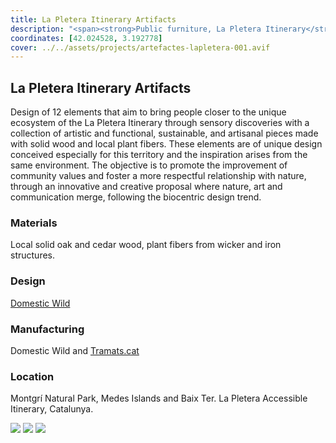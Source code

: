 ```yaml
---
title: La Pletera Itinerary Artifacts
description: "<span><strong>Public furniture, La Pletera Itinerary</strong> &mdash; <em>collection of artistic and functional, sustainable, and artisanal pieces made with solid wood and local plant fibers.</em></span>"
coordinates: [42.024528, 3.192778]
cover: ../../assets/projects/artefactes-lapletera-001.avif
---
```


## La Pletera Itinerary Artifacts

Design of 12 elements that aim to bring people closer to the unique ecosystem of
the La Pletera Itinerary through sensory discoveries with a collection of
artistic and functional, sustainable, and artisanal pieces made with solid wood
and local plant fibers. These elements are of unique design conceived especially
for this territory and the inspiration arises from the same environment. The
objective is to promote the improvement of community values and foster a more
respectful relationship with nature, through an innovative and creative proposal
where nature, art and communication merge, following the biocentric design
trend.

### Materials

Local solid oak and cedar wood, plant fibers from wicker and iron structures.

### Design

[Domestic Wild](https://www.domestic-wild.com/itinerari-la-pletera-pnmm-cat)

### Manufacturing

Domestic Wild and [Tramats.cat](https://tramats.cat/que-fem/la-pletera-2022/)

### Location

Montgrí Natural Park, Medes Islands and Baix Ter. La Pletera Accessible
Itinerary, Catalunya.

<carousel-gallery>

![](../../assets/projects/artefactes-lapletera-001.avif)
![](../../assets/projects/artefactes-lapletera-002.avif)
![](../../assets/projects/artefactes-lapletera-003.avif)

</carousel-gallery>
